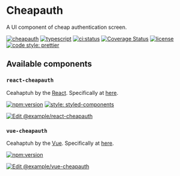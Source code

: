 # Cheapauth

A UI component of cheap authentication screen.

[![cheapauth](https://badgen.net/badge//nju33,cheapauth/000?icon=github&list=1)](https://github.com/nju33/cheapauth)
[![typescript](https://badgen.net/badge//typescript/0376c6?icon=typescript)](https://www.typescriptlang.org/)
[![ci:status](https://badgen.net/circleci/github/nju33/cheapauth/master)](https://circleci.com/gh/nju33/cheapauth)
[![Coverage Status](https://coveralls.io/repos/github/nju33/cheapauth/badge.svg?branch=master)](https://coveralls.io/github/nju33/cheapauth?branch=master)
[![license](https://badgen.net/npm/license/react-cheapauth)](https://github.com/nju33/cheapauth/blob/master/LICENSE)
[![code style: prettier](https://badgen.net/badge//prettier/ff69b3?label=code%20style)](https://github.com/prettier/prettier)

## Available components

### `react-cheapauth`

Ceahaptuh by the [React](https://github.com/facebook/react). Specifically at [here](./packages/react-cheapauth).

[![npm:version](https://badgen.net/npm/v/react-cheapauth?icon=npm&label=)](https://www.npmjs.com/package/react-cheapauth)
[![style: styled-components](https://img.shields.io/badge/style-%F0%9F%92%85%20styled--components-orange.svg?colorB=daa357&colorA=db748e)](https://github.com/styled-components/styled-components)

[![Edit @example/react-cheapauth](https://codesandbox.io/static/img/play-codesandbox.svg)](https://codesandbox.io/s/github/nju33/cheapauth/tree/%40example%2Freact-cheapauth/?fontsize=14)

### `vue-cheapauth`

Ceahaptuh by the [Vue](https://github.com/vuejs/vue). Specifically at [here](./packages/vue-cheapauth).

[![npm:version](https://badgen.net/npm/v/vue-cheapauth?icon=npm&label=)](https://www.npmjs.com/package/vue-cheapauth)

[![Edit @example/vue-cheapauth](https://codesandbox.io/static/img/play-codesandbox.svg)](https://codesandbox.io/s/github/nju33/cheapauth/tree/%40example%2Fvue-cheapauth/?fontsize=14)
